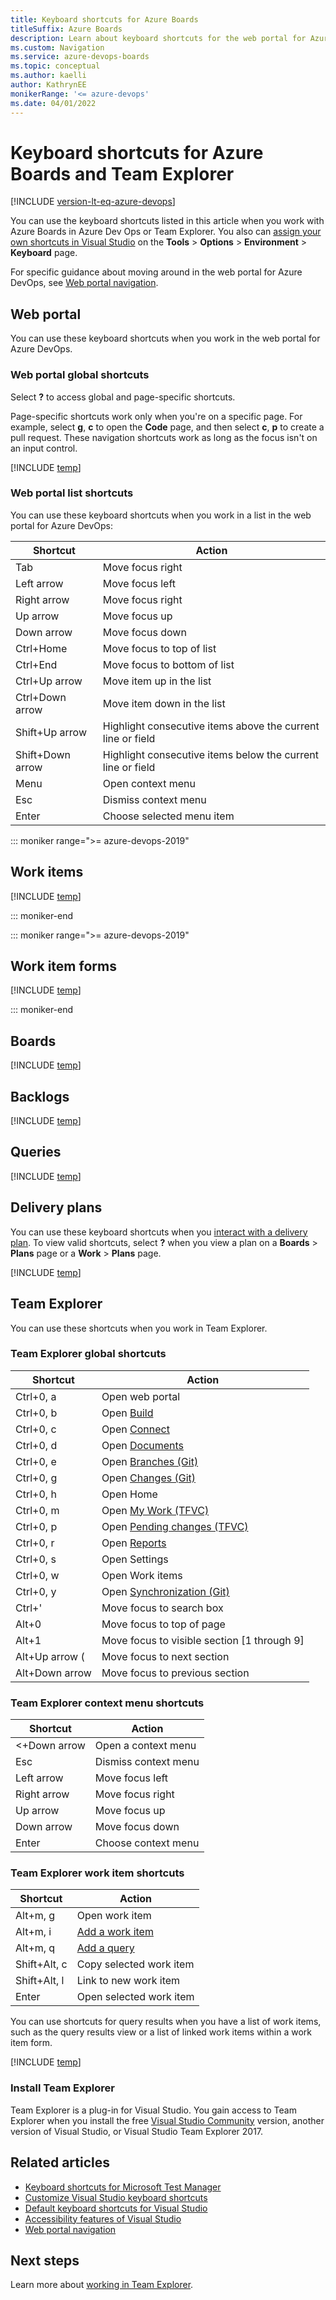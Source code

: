 ```yaml
---
title: Keyboard shortcuts for Azure Boards  
titleSuffix: Azure Boards
description: Learn about keyboard shortcuts for the web portal for Azure Boards and Team Explorer.
ms.custom: Navigation
ms.service: azure-devops-boards
ms.topic: conceptual
ms.author: kaelli
author: KathrynEE
monikerRange: '<= azure-devops'
ms.date: 04/01/2022
---
```


# Keyboard shortcuts for Azure Boards and Team Explorer

[!INCLUDE [version-lt-eq-azure-devops](../../includes/version-lt-eq-azure-devops.md)]

You can use the keyboard shortcuts listed in this article when you work with Azure Boards in Azure Dev Ops or Team Explorer. You also can [assign your own shortcuts in Visual Studio](/visualstudio/ide/identifying-and-customizing-keyboard-shortcuts-in-visual-studio) on the **Tools** > **Options** > **Environment** > **Keyboard** page.

For specific guidance about moving around in the web portal for Azure DevOps, see [Web portal navigation](../../project/navigation/index.md).

## Web portal

You can use these keyboard shortcuts when you work in the web portal for Azure DevOps.

### Web portal global shortcuts

Select **?** to access global and page-specific shortcuts.

Page-specific shortcuts work only when you're on a specific page. For example, select **g**, **c** to open the **Code** page, and then select **c**,  **p** to create a pull request. These navigation shortcuts work as long as the focus isn't on an input control.

[!INCLUDE [temp](../../includes/keyboard-shortcuts/global-shortcuts.md)]

### Web portal list shortcuts

You can use these keyboard shortcuts when you work in a list in the web portal for Azure DevOps:

|Shortcut|Action|
|---|---|
|Tab|Move focus right|
|Left arrow|Move focus left|
|Right arrow|Move focus right|
|Up arrow|Move focus up|
|Down arrow|Move focus down|
|Ctrl+Home|Move focus to top of list|
|Ctrl+End|Move focus to bottom of list|
|Ctrl+Up arrow|Move item up in the list|
|Ctrl+Down arrow|Move item down in the list|
|Shift+Up arrow|Highlight consecutive items above the current line or field|
|Shift+Down arrow|Highlight consecutive items below the current line or field|
|Menu|Open context menu|
|Esc|Dismiss context menu|
|Enter|Choose selected menu item|

::: moniker range=">= azure-devops-2019"

## Work items

[!INCLUDE [temp](../../includes/keyboard-shortcuts/work-items-page-shortcuts.md)]

::: moniker-end

::: moniker range=">= azure-devops-2019"

## Work item forms

[!INCLUDE [temp](../../includes/keyboard-shortcuts/wi-form-shortcuts.md)]

::: moniker-end

## Boards

[!INCLUDE [temp](../../includes/keyboard-shortcuts/work-board-shortcuts.md)]

## Backlogs

[!INCLUDE [temp](../../includes/keyboard-shortcuts/work-backlog-shortcuts.md)]

## Queries

[!INCLUDE [temp](../../includes/keyboard-shortcuts/queries-shortcuts.md)]

<a id="plan-shortcuts"></a>

## Delivery plans

You can use these keyboard shortcuts when you [interact with a delivery plan](../../boards/plans/review-team-plans.md). To view valid shortcuts, select **?** when you view a plan on a **Boards** > **Plans** page or a **Work** > **Plans** page.

[!INCLUDE [temp](../../includes/keyboard-shortcuts/delivery-plan-shortcuts.md)]  

## Team Explorer

You can use these shortcuts when you work in Team Explorer.

### Team Explorer global shortcuts

|Shortcut|Action|
|---|---|
|Ctrl+0, a|Open web portal|
|Ctrl+0, b|Open [Build](../../pipelines/get-started/what-is-azure-pipelines.md)|
|Ctrl+0, c|Open [Connect](../../organizations/projects/connect-to-projects.md)|
|Ctrl+0, d|Open [Documents](/previous-versions/azure/devops/report/sharepoint-dashboards/share-information-using-the-project-portal)|
|Ctrl+0, e|Open [Branches (Git)](../../repos/git/gitquickstart.md)|
|Ctrl+0, g|Open [Changes (Git)](../../repos/git/gitquickstart.md)|
|Ctrl+0, h|Open Home|
|Ctrl+0, m|Open [My Work (TFVC)](../../repos/tfvc/share-your-code-in-tfvc-vs.md)|
|Ctrl+0, p|Open [Pending changes (TFVC)](../../repos/tfvc/suspend-your-work-manage-your-shelvesets.md)|
|Ctrl+0, r|Open [Reports](/previous-versions/azure/devops/report/sql-reports/reporting-services-reports)|
|Ctrl+0, s|Open Settings|
|Ctrl+0, w|Open Work items|
|Ctrl+0, y|Open [Synchronization (Git)](../../repos/git/gitquickstart.md)|
|Ctrl+'|Move focus to search box|
|Alt+0|Move focus to top of page|
|Alt+1|Move focus to visible section \[1 through 9\]|
|Alt+Up arrow (|Move focus to next section|
|Alt+Down arrow|Move focus to previous section|

### Team Explorer context menu shortcuts

|Shortcut|Action|
|---|---|
|<+Down arrow|Open a context menu|  
|Esc|Dismiss context menu|  
|Left arrow|Move focus left|
|Right arrow|Move focus right|
|Up arrow|Move focus up|
|Down arrow|Move focus down|
|Enter|Choose context menu|  

### Team Explorer work item shortcuts

|Shortcut|Action|
|---|---|
|Alt+m, g|Open work item|
|Alt+m, i|[Add a work item](../../boards/backlogs/add-work-items.md)|
|Alt+m, q|[Add a query](../../boards/queries/using-queries.md)|  
|Shift+Alt, c|Copy selected work item|
|Shift+Alt, l|Link to new work item|  
|Enter|Open selected work item|  

You can use shortcuts for query results when you have a list of work items, such as the query results view or a list of linked work items within a work item form.

[!INCLUDE [temp](../../includes/keyboard-shortcuts/queries-te-shortcuts.md)]

### Install Team Explorer  

Team Explorer is a plug-in for Visual Studio. You gain access to Team Explorer when you install the free [Visual Studio Community](https://visualstudio.microsoft.com/products/free-developer-offers-vs.aspx) version, another version of Visual Studio, or Visual Studio Team Explorer 2017.  

## Related articles

- [Keyboard shortcuts for Microsoft Test Manager](/previous-versions/visualstudio/visual-studio-2013/ff458183(v=vs.120))  
- [Customize Visual Studio keyboard shortcuts](/visualstudio/ide/identifying-and-customizing-keyboard-shortcuts-in-visual-studio)  
- [Default keyboard shortcuts for Visual Studio](/visualstudio/ide/default-keyboard-shortcuts-in-visual-studio)  
- [Accessibility features of Visual Studio](/visualstudio/ide/reference/accessibility-features-of-visual-studio)
- [Web portal navigation](../../project/navigation/index.md)

## Next steps

Learn more about [working in Team Explorer](../../user-guide/work-team-explorer.md).

